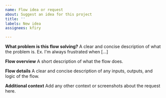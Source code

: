 ```yaml
---
name: Flow idea or request
about: Suggest an idea for this project
title: ''
labels: New idea
assignees: kfiry

---
```


**What problem is this flow solving?**
A clear and concise description of what the problem is. Ex. I'm always frustrated when [...]

**Flow overview**
A short description of what the flow does.

**Flow details**
A clear and concise description of any inputs, outputs, and logic of the flow.

**Additional context**
Add any other context or screenshots about the request here.

